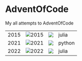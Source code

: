 # AdventOfCode

My all attempts to AdventOfCode

|      |                                                               |                                                       |        |
| :--: | ------------------------------------------------------------- | ----------------------------------------------------- | ------ |
| 2015 | ![2015](https://img.shields.io/badge/2015%20completed-6-red) | ![](https://img.shields.io/badge/2015%20⭐-12-yellow) | julia  |
| 2021 | ![2021](https://img.shields.io/badge/2021%20completed-0-red) | ![](https://img.shields.io/badge/2021%20⭐-0-yellow) | python |
| 2022 | ![2022](https://img.shields.io/badge/2022%20completed-0-red) | ![](https://img.shields.io/badge/2022%20⭐-0-yellow) | julia  |
